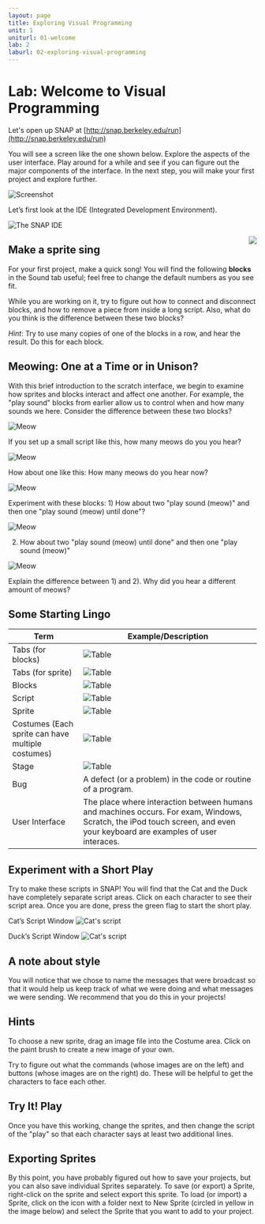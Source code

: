 ```yaml
---
layout: page
title: Exploring Visual Programming
unit: 1
uniturl: 01-welcome
lab: 2
laburl: 02-exploring-visual-programming
---
```


Lab: Welcome to Visual Programming
==================================
Let's open up SNAP at [http://snap.berkeley.edu/run](http://snap.berkeley.edu/run)

You will see a screen like the one shown below. Explore the aspects of the user
interface. Play around for a while and see if you can figure out the major
components of the interface. In the next step, you will make your first project
and explore further.

![Screenshot](lab-ide-1.png)

Let’s first look at the IDE (Integrated Development Environment).

![The SNAP IDE](lab-ide-2.png)

<img src="lab-ide-3.png" align="right" />



Make a sprite sing
------------------
For your first project, make a quick song! You will find the following **blocks**
in the Sound tab useful; feel free to change the default numbers as you see fit.

While you are working on it, try to figure out how to connect and disconnect
blocks, and how to remove a piece from inside a long script. Also, what do you
think is the difference between these two blocks?

*Hint*: Try to use many copies of one of the blocks in a row, and hear the
result. Do this for each block.



Meowing: One at a Time or in Unison?
------------------------------------
With this brief introduction to the scratch interface, we begin to examine how
sprites and blocks interact and affect one another. For example, the "play sound"
blocks from earlier allow us to control when and how many sounds we here. Consider
the difference between these two blocks?

![Meow](lab-meow-1.png)

If you set up a small script like this, how many meows do you you hear?

![Meow](lab-meow-2.png)

How about one like this: How many meows do you hear now?

![Meow](lab-meow-3.png)

Experiment with these blocks: 1) How about two "play sound (meow)" and then one
"play sound (meow) until done"?

![Meow](lab-meow-4.png)

2) How about two "play sound (meow) until done" and then one "play sound (meow)"

![Meow](lab-meow-5.png)

Explain the difference between 1) and 2). Why did you hear a different amount of meows?



Some Starting Lingo
-------------------

| Term | Example/Description |
| ---- | ------------------- |
| Tabs (for blocks) | ![Table](lab-table-1.png) |
| Tabs (for sprite) | ![Table](lab-table-2.png) |
| Blocks | ![Table](lab-table-3.png) |
| Script | ![Table](lab-table-4.png) |
| Sprite | ![Table](lab-table-5.png) |
| Costumes (Each sprite can have multiple costumes) | ![Table](lab-table-6.png) |
| Stage | ![Table](lab-table-7.png) |
| Bug  | A defect (or a problem) in the code or routine of a program. |
| User Interface | The place where interaction between humans and machines occurs. For exam, Windows, Scratch, the iPod touch screen, and even your keyboard are examples of user interaces. |



Experiment with a Short Play
----------------------------
Try to make these scripts in SNAP! You will find that the Cat and the Duck have
completely separate script areas. Click on each character to see their script area.
Once you are done, press the green flag to start the short play.

Cat’s Script Window
![Cat's script](lab-script-1.png)

Duck’s Script Window
![Cat's script](lab-script-2.png)



A note about style
------------------
You will notice that we chose to name the messages that were broadcast so that
it would help us keep track of what we were doing and what messages we were sending.
We recommend that you do this in your projects!


Hints
-----
To choose a new sprite, drag an image file into the Costume area. Click on the
paint brush to create a new image of your own.

Try to figure out what the commands (whose images are on the left) and buttons
(whose images are on the right) do. These will be helpful to get the characters
to face each other.



Try It! Play
------------
Once you have this working, change the sprites, and then change the script of
the "play" so that each character says at least two additional lines.


Exporting Sprites
-----------------
By this point, you have probably figured out how to save your projects, but you
can also save individual Sprites separately. To save (or export) a Sprite,
right-click on the sprite and select export this sprite. To load (or import) a
Sprite, click on the icon with a folder next to New Sprite (circled in yellow in
the image below) and select the Sprite that you want to add to your project.


